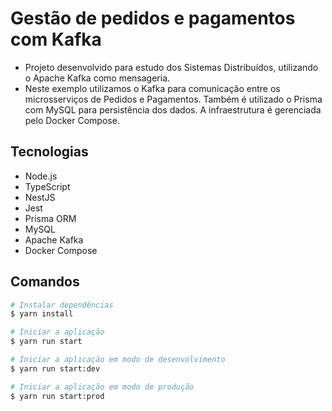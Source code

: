 # Gestão de pedidos e pagamentos com Kafka

- Projeto desenvolvido para estudo dos Sistemas Distribuídos, utilizando o Apache Kafka como mensageria.
- Neste exemplo utilizamos o Kafka para comunicação entre os microsserviços de Pedidos e Pagamentos. Também é utilizado o Prisma com MySQL para persistência dos dados. A infraestrutura é gerenciada pelo Docker Compose.

## Tecnologias
- Node.js
- TypeScript
- NestJS
- Jest
- Prisma ORM
- MySQL
- Apache Kafka
- Docker Compose

## Comandos

```bash
# Instalar dependências
$ yarn install

# Iniciar a aplicação
$ yarn run start

# Iniciar a aplicação em modo de desenvolvimento
$ yarn run start:dev

# Iniciar a aplicação em modo de produção
$ yarn run start:prod
```
